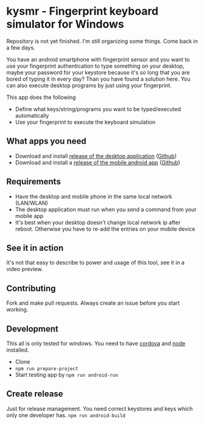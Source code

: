 # kysmr - Fingerprint keyboard simulator for Windows

Repository is not yet finished. I'm still organizing some things. Come back in a few days.

You have an android smartphone with fingerprint sensor and you want to use your fingerprint authentication to type something on your desktop, maybe your password for your keystore because it's so long that you are bored of typing it in every day? Than you have found a solution here. You can also execute desktop programs by just using your fingerprint.

This app does the following
* Define what keys/string/programs you want to be typed/executed automatically
* Use your fingerprint to execute the keyboard simulation

## What apps you need
* Download and install [release of the desktop application](https://github.com/brainfoolong/kysmr-desktop/releases) ([Github](https://github.com/brainfoolong/kysmr-desktop))
* Download and install a [release of the mobile android app](https://play.google.com/store/apps/details?id=kysmrmobile.nullix.at) ([Github](https://github.com/brainfoolong/kysmr-mobile))

## Requirements
* Have the desktop and mobile phone in the same local network (LAN/WLAN)
* The desktop application must run when you send a command from your mobile app
* It's best when your desktop doesn't change local network ip after reboot. Otherwise you have to re-add the entries on your mobile device

## See it in action
It's not that easy to describe to power and usage of this tool, see it in a video preview.

## Contributing
Fork and make pull requests. Always create an issue before you start working.

## Development
This all is only tested for windows. You need to have [cordova](https://cordova.apache.org/) and [node](https://nodejs.org/en/download/) installed. 
* Clone
* `npm run prepare-project`
* Start testing app by `npm run android-run`

## Create release
Just for release management. You need correct keystores and keys which only one developer has. `npm run android-build`